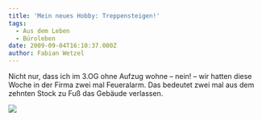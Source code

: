 ```yaml
---
title: 'Mein neues Hobby: Treppensteigen!'
tags:
  - Aus dem Leben
  - Büroleben
date: 2009-09-04T16:10:37.000Z
author: Fabian Wetzel
---
```


Nicht nur, dass ich im 3.OG ohne Aufzug wohne – nein! – wir hatten diese Woche in der Firma zwei mal Feueralarm. Das bedeutet zwei mal aus dem zehnten Stock zu Fuß das Gebäude verlassen.

![](2009090310.56.04.jpg)


